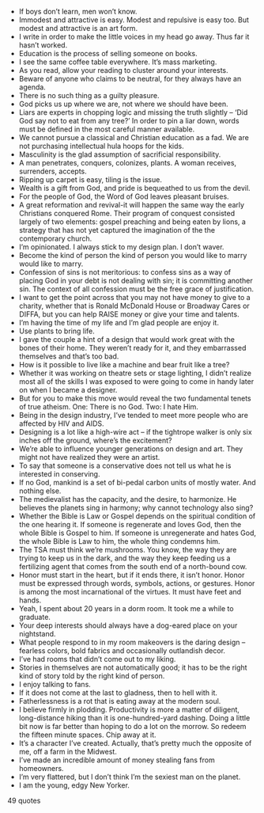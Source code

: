  - If boys don’t learn, men won’t know.
 - Immodest and attractive is easy. Modest and repulsive is easy too. But modest and attractive is an art form.
 - I write in order to make the little voices in my head go away. Thus far it hasn’t worked.
 - Education is the process of selling someone on books.
 - I see the same coffee table everywhere. It’s mass marketing.
 - As you read, allow your reading to cluster around your interests.
 - Beware of anyone who claims to be neutral, for they always have an agenda.
 - There is no such thing as a guilty pleasure.
 - God picks us up where we are, not where we should have been.
 - Liars are experts in chopping logic and missing the truth slightly – ‘Did God say not to eat from any tree?’ In order to pin a liar down, words must be defined in the most careful manner available.
 - We cannot pursue a classical and Christian education as a fad. We are not purchasing intellectual hula hoops for the kids.
 - Masculinity is the glad assumption of sacrificial responsibility.
 - A man penetrates, conquers, colonizes, plants. A woman receives, surrenders, accepts.
 - Ripping up carpet is easy, tiling is the issue.
 - Wealth is a gift from God, and pride is bequeathed to us from the devil.
 - For the people of God, the Word of God leaves pleasant bruises.
 - A great reformation and revival-it will happen the same way the early Christians conquered Rome. Their program of conquest consisted largely of two elements: gospel preaching and being eaten by lions, a strategy that has not yet captured the imagination of the the contemporary church.
 - I’m opinionated. I always stick to my design plan. I don’t waver.
 - Become the kind of person the kind of person you would like to marry would like to marry.
 - Confession of sins is not meritorious: to confess sins as a way of placing God in your debt is not dealing with sin; it is committing another sin. The context of all confession must be the free grace of justification.
 - I want to get the point across that you may not have money to give to a charity, whether that is Ronald McDonald House or Broadway Cares or DIFFA, but you can help RAISE money or give your time and talents.
 - I’m having the time of my life and I’m glad people are enjoy it.
 - Use plants to bring life.
 - I gave the couple a hint of a design that would work great with the bones of their home. They weren’t ready for it, and they embarrassed themselves and that’s too bad.
 - How is it possible to live like a machine and bear fruit like a tree?
 - Whether it was working on theatre sets or stage lighting, I didn’t realize most all of the skills I was exposed to were going to come in handy later on when I became a designer.
 - But for you to make this move would reveal the two fundamental tenets of true atheism. One: There is no God. Two: I hate Him.
 - Being in the design industry, I’ve tended to meet more people who are affected by HIV and AIDS.
 - Designing is a lot like a high-wire act – if the tightrope walker is only six inches off the ground, where’s the excitement?
 - We’re able to influence younger generations on design and art. They might not have realized they were an artist.
 - To say that someone is a conservative does not tell us what he is interested in conserving.
 - If no God, mankind is a set of bi-pedal carbon units of mostly water. And nothing else.
 - The medievalist has the capacity, and the desire, to harmonize. He believes the planets sing in harmony; why cannot technology also sing?
 - Whether the Bible is Law or Gospel depends on the spiritual condition of the one hearing it. If someone is regenerate and loves God, then the whole Bible is Gospel to him. If someone is unregenerate and hates God, the whole Bible is Law to him, the whole thing condemns him.
 - The TSA must think we’re mushrooms. You know, the way they are trying to keep us in the dark, and the way they keep feeding us a fertilizing agent that comes from the south end of a north-bound cow.
 - Honor must start in the heart, but if it ends there, it isn’t honor. Honor must be expressed through words, symbols, actions, or gestures. Honor is among the most incarnational of the virtues. It must have feet and hands.
 - Yeah, I spent about 20 years in a dorm room. It took me a while to graduate.
 - Your deep interests should always have a dog-eared place on your nightstand.
 - What people respond to in my room makeovers is the daring design – fearless colors, bold fabrics and occasionally outlandish decor.
 - I’ve had rooms that didn’t come out to my liking.
 - Stories in themselves are not automatically good; it has to be the right kind of story told by the right kind of person.
 - I enjoy talking to fans.
 - If it does not come at the last to gladness, then to hell with it.
 - Fatherlessness is a rot that is eating away at the modern soul.
 - I believe firmly in plodding. Productivity is more a matter of diligent, long-distance hiking than it is one-hundred-yard dashing. Doing a little bit now is far better than hoping to do a lot on the morrow. So redeem the fifteen minute spaces. Chip away at it.
 - It’s a character I’ve created. Actually, that’s pretty much the opposite of me, off a farm in the Midwest.
 - I’ve made an incredible amount of money stealing fans from homeowners.
 - I’m very flattered, but I don’t think I’m the sexiest man on the planet.
 - I am the young, edgy New Yorker.

49 quotes
